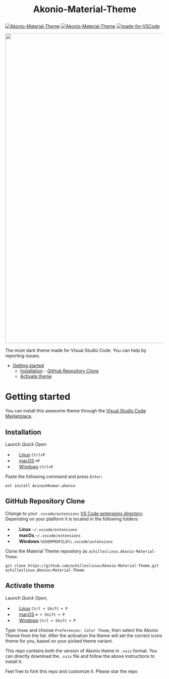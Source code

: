 <h1><p align="center">Akonio-Material-Theme</p></h1>

[![Akonio-Material-Theme](https://img.shields.io/visual-studio-marketplace/d/AvinashKumar.akonio)]()
[![Akonio-Material-Theme](https://img.shields.io/visual-studio-marketplace/i/AvinashKumar.akonio)]()
[![made-for-VSCode](https://img.shields.io/badge/Made%20for-VSCode-1f425f.svg)](https://code.visualstudio.com/)

<p align="center"><img width="980px" src="https://i.imgur.com/AJrDJZ7.png"></p>
The most dark theme made for Visual Studio Code. You can help by reporting issues.

- [Getting started](#getting-started)
    - [Installation](#installation)
            - [GitHub Repository Clone](#github-repository-clone)
    - [Activate theme](#activate-theme)
    
# Getting started

You can install this awesome theme through the [Visual Studio Code Marketplace](https://marketplace.visualstudio.com/items?itemName=AvinashKumar.akonio).

## Installation

Launch *Quick Open*
  - <img src="https://www.kernel.org/theme/images/logos/favicon.png" width=16 height=16/> <a href="https://code.visualstudio.com/shortcuts/keyboard-shortcuts-linux.pdf">Linux</a> `Ctrl+P`
  - <img src="https://developer.apple.com/favicon.ico" width=16 height=16/> <a href="https://code.visualstudio.com/shortcuts/keyboard-shortcuts-macos.pdf">macOS</a> `⌘P`
  - <img src="https://www.microsoft.com/favicon.ico" width=16 height=16/> <a href="https://code.visualstudio.com/shortcuts/keyboard-shortcuts-windows.pdf">Windows</a> `Ctrl+P`

Paste the following command and press `Enter`:

```shell
ext install AvinashKumar.akonio
```
## GitHub Repository Clone

Change to your `.vscode/extensions` [VS Code extensions directory](https://code.visualstudio.com/docs/extensions/install-extension#_side-loading).
Depending on your platform it is located in the following folders:

  - <img src="https://www.kernel.org/theme/images/logos/favicon.png" width=16 height=16/> **Linux** `~/.vscode/extensions`
  - <img src="https://developer.apple.com/favicon.ico" width=16 height=16/> **macOs** `~/.vscode/extensions`
  - <img src="https://www.microsoft.com/favicon.ico" width=16 height=16/> **Windows** `%USERPROFILE%\.vscode\extensions`
  


Clone the Material Theme repository as `achilleslinux.Akonio-Material-Theme`:

```shell
git clone https://github.com/achilleslinux/Akonio-Material-Theme.git achilleslinux.Akonio-Material-Theme
```


## Activate theme

Launch *Quick Open*,

  - <img src="https://www.kernel.org/theme/images/logos/favicon.png" width=16 height=16/> <a href="https://code.visualstudio.com/shortcuts/keyboard-shortcuts-linux.pdf">Linux</a> `Ctrl + Shift + P`
  - <img src="https://developer.apple.com/favicon.ico" width=16 height=16/> <a href="https://code.visualstudio.com/shortcuts/keyboard-shortcuts-macos.pdf">macOS</a> `⌘ + Shift + P`
  - <img src="https://www.microsoft.com/favicon.ico" width=16 height=16/> <a href="https://code.visualstudio.com/shortcuts/keyboard-shortcuts-windows.pdf">Windows</a> `Ctrl + Shift + P`

Type `theme` and choose `Preferences: Color Theme`, then select the Akonio Theme from the list. After the activation the theme will set the correct icons theme for you, based on your picked theme variant.


This repo contains both the version of Akonio theme in ```.vsix``` format. You can directly download the ```.vsix``` file and follow the above instructions to install it.

Feel free to fork this repo and customize it.
Please star the repo
